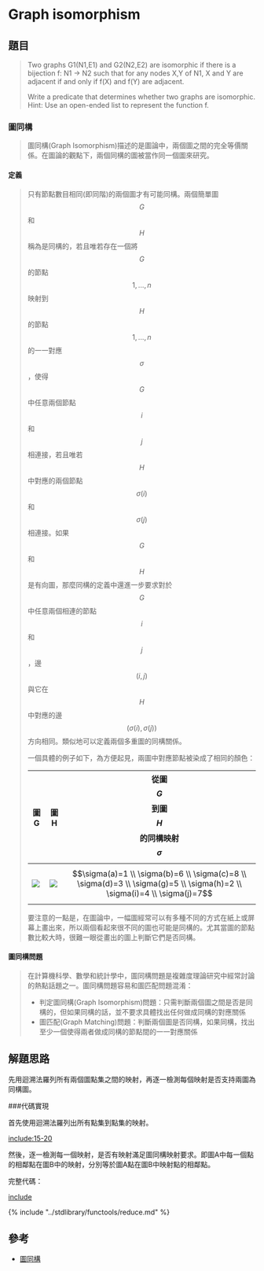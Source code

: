 # Graph isomorphism

## 題目

>Two graphs G1(N1,E1) and G2(N2,E2) are isomorphic if there is a bijection f: N1 -> N2 such that for any nodes X,Y of N1, X and Y are adjacent if and only if f(X) and f(Y) are adjacent.
>
>Write a predicate that determines whether two graphs are isomorphic. Hint: Use an open-ended list to represent the function f.

### 圖同構

>圖同構(Graph Isomorphism)描述的是圖論中，兩個圖之間的完全等價關係。在圖論的觀點下，兩個同構的圖被當作同一個圖來研究。

#### 定義

>只有節點數目相同(即同階)的兩個圖才有可能同構。兩個簡單圖$$G$$和$$H$$稱為是同構的，若且唯若存在一個將 $$G$$的節點$${\displaystyle 1,\ldots ,n}$$映射到$$H$$的節點$${\displaystyle 1,\ldots ,n}$$的一一對應 $$\sigma$$，使得$$G$$中任意兩個節點$$i$$和 $$j$$相連接，若且唯若 $$H$$中對應的兩個節點$${\displaystyle \sigma (i)}$$和$${\displaystyle \sigma (j)}$$相連接。如果$$G$$和$$H$$是有向圖，那麼同構的定義中還進一步要求對於$$G$$中任意兩個相連的節點$$i$$和 $$j$$，邊 $$(i,j)$$與它在$$H$$中對應的邊$${\displaystyle (\sigma (i),\sigma (j))}$$方向相同。類似地可以定義兩個多重圖的同構關係。
>
>一個具體的例子如下，為方便起見，兩圖中對應節點被染成了相同的顏色：
>
> 圖G|圖H|從圖$$G$$到圖$$H$$的同構映射$$\sigma$$
> ---|---|-----------------------------------
> ![](https://upload.wikimedia.org/wikipedia/commons/thumb/9/9a/Graph_isomorphism_a.svg/200px-Graph_isomorphism_a.svg.png)|![](https://upload.wikimedia.org/wikipedia/commons/thumb/8/84/Graph_isomorphism_b.svg/420px-Graph_isomorphism_b.svg.png)|$$\sigma(a)=1 \\ \sigma(b)=6 \\ \sigma(c)=8 \\ \sigma(d)=3 \\ \sigma(g)=5 \\ \sigma(h)=2 \\ \sigma(i)=4 \\ \sigma(j)=7$$
>
>要注意的一點是，在圖論中，一幅圖經常可以有多種不同的方式在紙上或屏幕上畫出來，所以兩個看起來很不同的圖也可能是同構的。尤其當圖的節點數比較大時，很難一眼從畫出的圖上判斷它們是否同構。

#### 圖同構問題

>在計算機科學、數學和統計學中，圖同構問題是複雜度理論研究中經常討論的熱點話題之一。圖同構問題容易和圖匹配問題混淆：
>
> * 判定圖同構(Graph Isomorphism)問題：只需判斷兩個圖之間是否是同構的，但如果同構的話，並不要求具體找出任何做成同構的對應關係
> * 圖匹配(Graph Matching)問題：判斷兩個圖是否同構，如果同構，找出至少一個使得兩者做成同構的節點間的一一對應關係

## 解題思路

先用迴溯法羅列所有兩個圖點集之間的映射，再逐一檢測每個映射是否支持兩圖為同構圖。

###代碼實現

首先使用迴溯法羅列出所有點集到點集的映射。

[include:15-20](../../../python99/graph/p606.py)

然後，逐一檢測每一個映射，是否有映射滿足圖同構映射要求。即圖A中每一個點的相鄰點在圖B中的映射，分別等於圖A點在圖B中映射點的相鄰點。

完整代碼：

[include](../../../python99/graph/p606.py)

{% include "../stdlibrary/functools/reduce.md" %}

## 參考

* [圖同構](https://zh.wikipedia.org/wiki/圖同構)